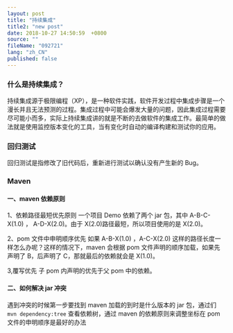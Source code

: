 ```yaml
---
layout: post
title: "持续集成"
title2: "new post"
date: 2018-10-27 14:50:59  +0800
source: ""
fileName: "092721"
lang: "zh_CN"
published: false
---
```


### 什么是持续集成？

持续集成源于极限编程（XP），是一种软件实践，软件开发过程中集成步骤是一个漫长并且无法预测的过程。集成过程中可能会爆发大量的问题，因此集成过程需要尽可能小而多，实际上持续集成讲的就是不断的去做软件的集成工作。最简单的做法就是使用监控版本变化的工具，当有变化时自动的编译构建和测试你的应用。

### 回归测试

回归测试是指修改了旧代码后，重新进行测试以确认没有产生新的 Bug。

### Maven

#### 一、maven 依赖原则

1、依赖路径最短优先原则
一个项目 Demo 依赖了两个 jar 包，其中 A-B-C-X(1.0) ， A-D-X(2.0)。由于 X(2.0)路径最短，所以项目使用的是 X(2.0)。

2、pom 文件中申明顺序优先
如果 A-B-X(1.0) ，A-C-X(2.0) 这样的路径长度一样怎么办呢？这样的情况下，maven 会根据 pom 文件声明的顺序加载，如果先声明了 B，后声明了 C，那就最后的依赖就会是 X(1.0)。

3,覆写优先
子 pom 内声明的优先于父 pom 中的依赖。

#### 二、如何解决 jar 冲突

遇到冲突的时候第一步要找到 maven 加载的到时是什么版本的 jar 包，通过们 `mvn dependency:tree` 查看依赖树，通过 maven 的依赖原则来调整坐标在 pom 文件的申明顺序是最好的办法
